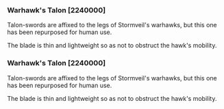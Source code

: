 ### Warhawk's Talon [2240000]

Talon-swords are affixed to the legs of Stormveil's warhawks, but this one has been repurposed for human use.

The blade is thin and lightweight so as not to obstruct the hawk's mobility.### Warhawk's Talon [2240000]

Talon-swords are affixed to the legs of Stormveil's warhawks, but this one has been repurposed for human use.

The blade is thin and lightweight so as not to obstruct the hawk's mobility.